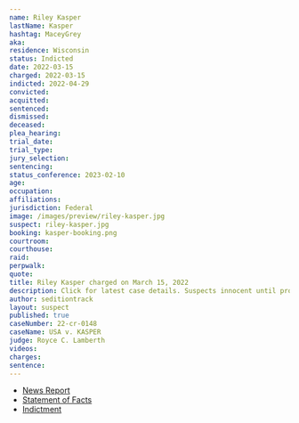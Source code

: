 ```yaml
---
name: Riley Kasper
lastName: Kasper
hashtag: MaceyGrey
aka:
residence: Wisconsin
status: Indicted
date: 2022-03-15
charged: 2022-03-15
indicted: 2022-04-29
convicted:
acquitted:
sentenced:
dismissed:
deceased:
plea_hearing:
trial_date:
trial_type:
jury_selection:
sentencing:
status_conference: 2023-02-10
age:
occupation:
affiliations:
jurisdiction: Federal
image: /images/preview/riley-kasper.jpg
suspect: riley-kasper.jpg
booking: kasper-booking.png
courtroom:
courthouse:
raid:
perpwalk:
quote:
title: Riley Kasper charged on March 15, 2022
description: Click for latest case details. Suspects innocent until proven guilty.
author: seditiontrack
layout: suspect
published: true
caseNumber: 22-cr-0148
caseName: USA v. KASPER
judge: Royce C. Lamberth
videos:
charges:
sentence:
---
```

- [News Report](https://fox11online.com/news/crime/riley-kasper-january-6-2021-capitol-insurrection-riot-attack-federal-court-charges)
- [Statement of Facts](https://www.justice.gov/usao-dc/case-multi-defendant/file/1484491/download)
- [Indictment](https://extremism.gwu.edu/sites/g/files/zaxdzs2191/f/Riley%20Kasper%20Indictment.pdf)
